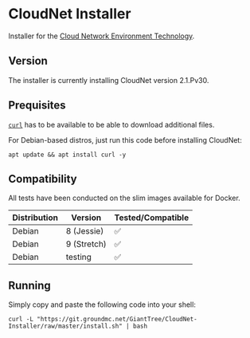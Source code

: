 # CloudNet Installer

Installer for the [Cloud Network Environment Technology](https://www.spigotmc.org/resources/cloudnet-the-cloud-network-environment-technology.42059/).

## Version

The installer is currently installing CloudNet version 2.1.Pv30.

## Prequisites

[`curl`](https://curl.haxx.se/) has to be available to be able to download additional files.

For Debian-based distros, just run this code before installing CloudNet:

    apt update && apt install curl -y

## Compatibility

All tests have been conducted on the slim images available for Docker.

| Distribution |   Version   | Tested/Compatible |
| ------------ | ----------- | ----------------- |
| Debian       | 8 (Jessie)  | ✅                |
| Debian       | 9 (Stretch) | ✅                |
| Debian       | testing     | ✅                |



## Running

Simply copy and paste the following code into your shell:

    curl -L "https://git.groundmc.net/GiantTree/CloudNet-Installer/raw/master/install.sh" | bash
